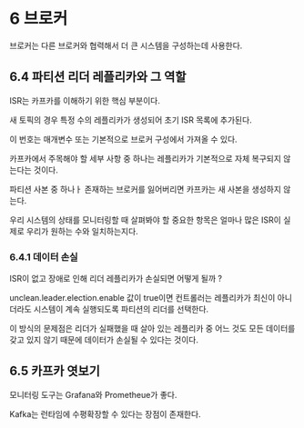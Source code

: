 # 6 브로커

브로커는 다른 브로커와 협력해서 더 큰 시스템을 구성하는데 사용한다.

## 6.4 파티션 리더 레플리카와 그 역할

ISR는 카프카를 이해하기 위한 핵심 부분이다.

새 토픽의 경우 특정 수의 레플리카가 생성되어 초기 ISR 목록에 추가된다.

이 번호는 매개변수 또는 기본적으로 브로커 구성에서 가져올 수 있다.

카프카에서 주목해야 할 세부 사항 중 하나는 레플리카가 기본적으로 자체 복구되지 않는다는 것이다.

파티션 사본 중 하나ㅏ 존재하는 브로커를 잃어버리면 카프카는 새 사본을 생성하지 않는다.

우리 시스템의 상태를 모니터링할 때 살펴봐야 할 중요한 항목은 얼마나 많은 ISR이 실제로 우리가 원하는 수와 일치하는지다.

### 6.4.1 데이터 손실

ISR이 없고 장애로 인해 리더 레플리카가 손실되면 어떻게 될까 ?

unclean.leader.election.enable 값이 true이면 컨트롤러는 레플리카가 최신이 아니더라도 시스템이 계속 실행되도록 파티션의 리더를 선택한다.

이 방식의 문제점은 리더가 실패했을 때 살아 있는 레플리카 중 어느 것도 모든 데이터를 갖고 있지 않기 때문에 데이터가 손실될 수 있다는 것이다.

## 6.5 카프카 엿보기

모니터링 도구는 Grafana와 Prometheue가 좋다.

Kafka는 런타임에 수평확장할 수 있다는 장점이 존재한다.
